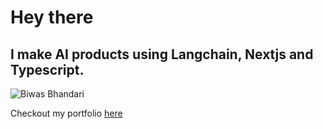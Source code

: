 # Hey there

## I make AI products using Langchain, Nextjs and Typescript.
![Biwas Bhandari](https://media.giphy.com/media/Tz30dcgKE3GCTYpxol/giphy.gif)


Checkout my portfolio [here](https://www.biwasbhandari.com.np)

